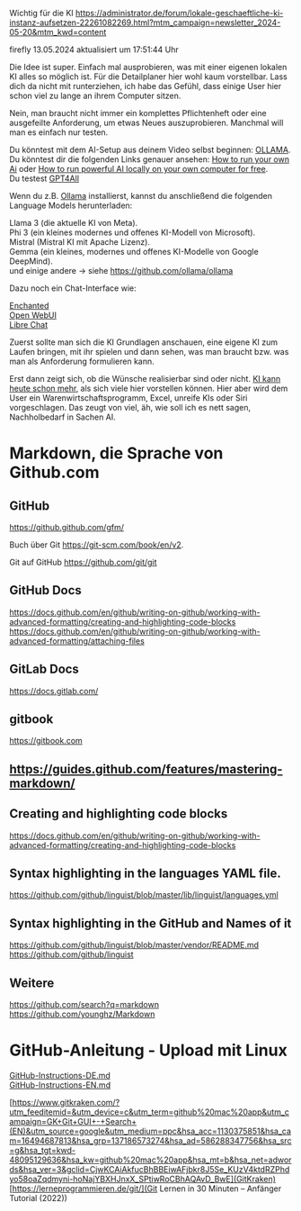 Wichtig für die KI
https://administrator.de/forum/lokale-geschaeftliche-ki-instanz-aufsetzen-22261082269.html?mtm_campaign=newsletter_2024-05-20&mtm_kwd=content

firefly 13.05.2024 aktualisiert um 17:51:44 Uhr

Die Idee ist super. Einfach mal ausprobieren, was mit einer eigenen lokalen KI alles so möglich ist. Für die Detailplaner hier wohl kaum vorstellbar. Lass dich da nicht mit runterziehen, ich habe das Gefühl, dass einige User hier schon viel zu lange an ihrem Computer sitzen.

Nein, man braucht nicht immer ein komplettes Pflichtenheft oder eine ausgefeilte Anforderung, um etwas Neues auszuprobieren. Manchmal will man es einfach nur testen.

Du könntest mit dem AI-Setup aus deinem Video selbst beginnen: [OLLAMA](https://ollama.com/).  
Du könntest dir die folgenden Links genauer ansehen: [How to run your own Ai](https://techhq.com/2024/01/how-to-build-your-own-ai-guide-step-by-step/) oder [How to run powerful AI locally on your own computer for free](https://www.linkedin.com/pulse/how-run-powerful-ai-locally-your-own-computer-free-jim-ames/).  
Du testest [GPT4All](https://gpt4all.io/index.html)  

Wenn du z.B. [Ollama](https://ollama.com/) installierst, kannst du anschließend die folgenden Language Models herunterladen:

Llama 3 (die aktuelle KI von Meta).  
Phi 3 (ein kleines modernes und offenes KI-Modell von Microsoft).  
Mistral (Mistral KI mit Apache Lizenz).  
Gemma (ein kleines, modernes und offenes KI-Modelle von Google DeepMind).  
und einige andere -> siehe https://github.com/ollama/ollama  

Dazu noch ein Chat-Interface wie:

[Enchanted](https://github.com/AugustDev/enchanted)  
[Open WebUI](https://github.com/open-webui/open-webui)  
[Libre Chat](https://github.com/danny-avila/LibreChat?tab=readme-ov-file)  

Zuerst sollte man sich die KI Grundlagen anschauen, eine eigene KI zum Laufen bringen, mit ihr spielen und dann sehen, was man braucht bzw. was man als Anforderung formulieren kann.

Erst dann zeigt sich, ob die Wünsche realisierbar sind oder nicht. [KI kann heute schon mehr](https://openai.com/index/spring-update/), als sich viele hier vorstellen können. Hier aber wird dem User ein Warenwirtschaftsprogramm, Excel, unreife KIs oder Siri vorgeschlagen. Das zeugt von viel, äh, wie soll ich es nett sagen, Nachholbedarf in Sachen AI.


# Markdown, die Sprache von Github.com

## GitHub
https://github.github.com/gfm/ 

Buch über Git https://git-scm.com/book/en/v2. 

Git auf GitHub https://github.com/git/git

## GitHub Docs
https://docs.github.com/en/github/writing-on-github/working-with-advanced-formatting/creating-and-highlighting-code-blocks  
https://docs.github.com/en/github/writing-on-github/working-with-advanced-formatting/attaching-files  

## GitLab Docs
https://docs.gitlab.com/  

## gitbook
https://gitbook.com  

## https://guides.github.com/features/mastering-markdown/  

## Creating and highlighting code blocks
https://docs.github.com/en/github/writing-on-github/working-with-advanced-formatting/creating-and-highlighting-code-blocks  

## Syntax highlighting in the languages YAML file.
https://github.com/github/linguist/blob/master/lib/linguist/languages.yml  

## Syntax highlighting in the GitHub and Names of it
https://github.com/github/linguist/blob/master/vendor/README.md  
https://github.com/github/linguist  

## Weitere
https://github.com/search?q=markdown  
https://github.com/younghz/Markdown  

# GitHub-Anleitung - Upload mit Linux 
[GitHub-Instructions-DE.md](GitHub-Anweisungen)  
[GitHub-Instructions-EN.md](GitHub-Instructions)


[https://www.gitkraken.com/?utm_feeditemid=&utm_device=c&utm_term=github%20mac%20app&utm_campaign=GK+Git+GUI+-+Search+(EN)&utm_source=google&utm_medium=ppc&hsa_acc=1130375851&hsa_cam=16494687813&hsa_grp=137186573274&hsa_ad=586288347756&hsa_src=g&hsa_tgt=kwd-48095129636&hsa_kw=github%20mac%20app&hsa_mt=b&hsa_net=adwords&hsa_ver=3&gclid=CjwKCAiAkfucBhBBEiwAFjbkr8J5Se_KUzV4ktdRZPhdyo58oaZqdmyni-hoNajYBXHJnxX_SPtiwRoCBhAQAvD_BwE](GitKraken)
[https://lerneprogrammieren.de/git/](Git Lernen in 30 Minuten – Anfänger Tutorial (2022))
